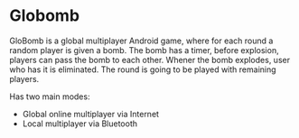 # Globomb

GloBomb is a global multiplayer Android game, where for each round a random player is given a bomb. The bomb has a timer, before explosion, players can pass the bomb to each other. Whener the bomb explodes, user who has it is eliminated. The round is going to be played with remaining players.

Has two main modes:

- Global online multiplayer via Internet
- Local multiplayer via Bluetooth

